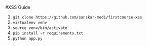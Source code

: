 #XSS Guide

1. `git clone https://github.com/sanskar-modi/firstcourse-xss`
2. `virtualenv venv`
3. `source venv/bin/activate`
4. `pip install -r requirements.txt`
5. `python app.py`